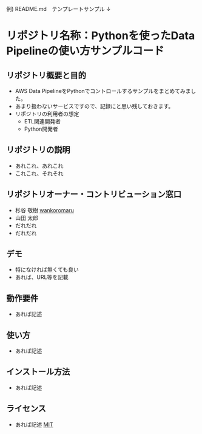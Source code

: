 例) README.md　テンプレートサンプル
↓

リポジトリ名称：Pythonを使ったData Pipelineの使い方サンプルコード
====

## リポジトリ概要と目的
* AWS Data PipelineをPythonでコントロールするサンプルをまとめてみました。
* あまり扱わないサービスですので、記録にと思い残しておきます。
* リポジトリの利用者の想定
  * ETL関連開発者
  * Python開発者

## リポジトリの説明
* あれこれ、あれこれ
* これこれ、それそれ

## リポジトリオーナー・コントリビューション窓口
* 杉谷 敬樹 [wankoromaru](https://github.com/wankoromaru)
* 山田 太郎
* だれだれ
* だれだれ



## デモ
* 特になければ無くても良い
* あれば、URL等を記載

## 動作要件
* あれば記述

## 使い方
* あれば記述

## インストール方法
* あれば記述

## ライセンス
* あれば記述
[MIT](https://github.com/tcnksm/tool/blob/master/LICENCE)

